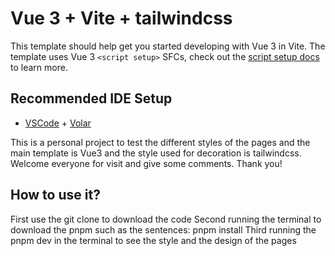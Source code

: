 # Vue 3 + Vite + tailwindcss

This template should help get you started developing with Vue 3 in Vite. The template uses Vue 3 `<script setup>` SFCs, check out the [script setup docs](https://v3.vuejs.org/api/sfc-script-setup.html#sfc-script-setup) to learn more.

## Recommended IDE Setup

- [VSCode](https://code.visualstudio.com/) + [Volar](https://marketplace.visualstudio.com/items?itemName=johnsoncodehk.volar)

This is a personal project to test the different styles of the pages and the main template is Vue3 and the style used for decoration is tailwindcss. Welcome everyone for visit and give some comments. Thank you!

## How to use it?
First use the git clone to download the code
Second running the terminal to download the pnpm such as the sentences: pnpm install
Third running the pnpm dev in the terminal to see the style and the design of the pages